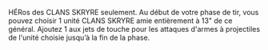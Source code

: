 HÉRos des CLANS SKRYRE seulement.
Au début de votre phase de tir, vous pouvez choisir
1 unité CLANS SKRYRE amie entièrement à 13"
de ce général. Ajoutez 1 aux jets de touche
pour les attaques d'armes à projectiles de
l'unité choisie jusqu’à la fin de la phase.
